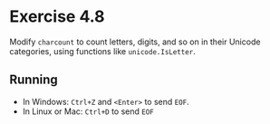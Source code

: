 # Exercise 4.8

Modify `charcount` to count letters, digits, and so on in their Unicode categories, using functions like `unicode.IsLetter`.

## Running

- In Windows: `Ctrl+Z` and `<Enter>` to send `EOF`.
- In Linux or Mac: `Ctrl+D` to send `EOF`
